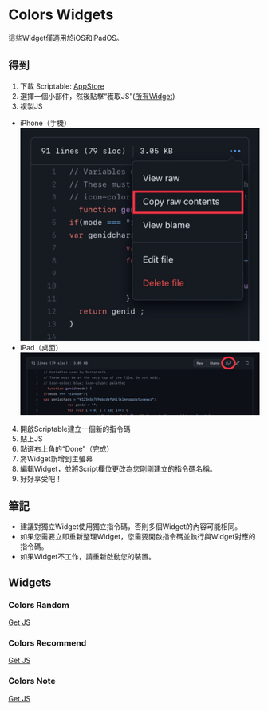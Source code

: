 # Colors Widgets
這些Widget僅適用於iOS和iPadOS。
## 得到
1. 下載 Scriptable: [AppStore](https://apps.apple.com/tw/app/scriptable/id1405459188)
2. 選擇一個小部件，然後點擊“獲取JS”([所有Widget](https://github.com/EricHsia7/colors/blob/main/widgets/widgets.md#widgets))
3. 複製JS
* iPhone（手機） ![mobile](https://raw.githubusercontent.com/EricHsia7/colors/main/widgets/img/mobile.jpeg)
* iPad（桌面） ![table](https://raw.githubusercontent.com/EricHsia7/colors/main/widgets/img/table.jpeg)
4. 開啟Scriptable建立一個新的指令碼
5. 貼上JS
6. 點選右上角的“Done”（完成）
8. 將Widget新增到主螢幕
9. 編輯Widget，並將Script欄位更改為您剛剛建立的指令碼名稱。
10. 好好享受吧！
## 筆記
* 建議對獨立Widget使用獨立指令碼，否則多個Widget的內容可能相同。
* 如果您需要立即重新整理Widget，您需要開啟指令碼並執行與Widget對應的指令碼。
* 如果Widget不工作，請重新啟動您的裝置。
## Widgets
### Colors Random
[Get JS](https://github.com/EricHsia7/colors/blob/main/widgets/js/colors_random.js)
### Colors Recommend
[Get JS](https://github.com/EricHsia7/colors/blob/main/widgets/js/colors_recommend.js)
### Colors Note
[Get JS](https://github.com/EricHsia7/colors/blob/main/widgets/js/colors_note.js)
